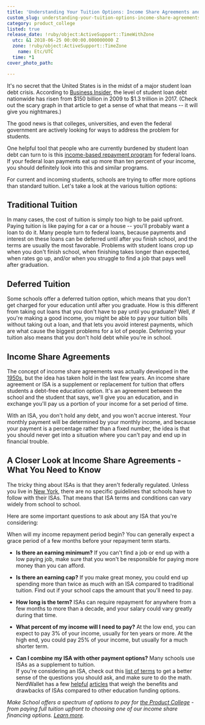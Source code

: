 ```yaml
---
title: 'Understanding Your Tuition Options: Income Share Agreements and More'
custom_slug: understanding-your-tuition-options-income-share-agreements-and-more
category: product_college
listed: true
release_date: !ruby/object:ActiveSupport::TimeWithZone
  utc: &1 2018-06-25 00:00:00.000000000 Z
  zone: !ruby/object:ActiveSupport::TimeZone
    name: Etc/UTC
  time: *1
cover_photo_path: 

---
```

It's no secret that the United States is in the midst of a major student loan debt crisis. According to [Business Insider](http://www.businessinsider.com/income-share-agreements-help-students-pay-for-college-loan-alternative-2017-3), the level of student loan debt nationwide has risen from $150 billion in 2009 to $1.3 trillion in 2017. (Check out the scary graph in that article to get a sense of what that means -- it will give you nightmares.)

The good news is that colleges, universities, and even the federal government are actively looking for ways to address the problem for students.

One helpful tool that people who are currently burdened by student loan debt can turn to is this [income-based repayment program](https://www.nerdwallet.com/blog/loans/student-loans/what-is-income-based-repayment/) for federal loans. If your federal loan payments eat up more than ten percent of your income, you should definitely look into this and similar programs.

For current and incoming students, schools are trying to offer more options than standard tuition. Let's take a look at the various tuition options:

## Traditional Tuition

In many cases, the cost of tuition is simply too high to be paid upfront. Paying tuition is like paying for a car or a house -- you'll probably want a loan to do it. Many people turn to federal loans, because payments and interest on these loans can be deferred until after you finish school, and the terms are usually the most favorable. Problems with student loans crop up when you don't finish school, when finishing takes longer than expected, when rates go up, and/or when you struggle to find a job that pays well after graduation.

## Deferred Tuition

Some schools offer a deferred tuition option, which means that you don't get charged for your education until after you graduate. How is this different from taking out loans that you don't have to pay until you graduate? Well, if you're making a good income, you might be able to pay your tuition bills without taking out a loan, and that lets you avoid interest payments, which are what cause the biggest problems for a lot of people. Deferring your tuition also means that you don't hold debt while you're in school.

## Income Share Agreements

The concept of income share agreements was actually developed in the [1950s](https://www.usnews.com/education/blogs/student-loan-ranger/articles/2018-01-24/alternative-to-student-loans-income-share-agreements), but the idea has taken hold in the last few years. An income share agreement or ISA is a supplement or replacement for tuition that offers students a debt-free education option. It's an agreement between the school and the student that says, we'll give you an education, and in exchange you'll pay us a portion of your income for a set period of time.

With an ISA, you don't hold any debt, and you won't accrue interest. Your monthly payment will be determined by your monthly income, and because your payment is a percentage rather than a fixed number, the idea is that you should never get into a situation where you can't pay and end up in financial trouble.

## A Closer Look at Income Share Agreements - What You Need to Know

The tricky thing about ISAs is that they aren't federally regulated. Unless you live in [New York](https://www.coursereport.com/blog/coding-bootcamp-deferred-tuition-income-share-agreements), there are no specific guidelines that schools have to follow with their ISAs. That means that ISA terms and conditions can vary widely from school to school.

Here are some important questions to ask about any ISA that you're considering:

When will my income repayment period begin? You can generally expect a grace period of a few months before your repayment term starts.

* __Is there an earning minimum?__ If you can't find a job or end up with a low paying job, make sure that you won't be responsible for paying more money than you can afford.

* __Is there an earning cap?__ If you make great money, you could end up spending more than twice as much with an ISA compared to traditional tuition. Find out if your school caps the amount that you'll need to pay.

* __How long is the term?__ ISAs can require repayment for anywhere from a few months to more than a decade, and your salary could vary greatly during that time.

* __What percent of my income will I need to pay?__ At the low end, you can expect to pay 3% of your income, usually for ten years or more. At the high end, you could pay 25% of your income, but usually for a much shorter term.

* __Can I combine my ISA with other payment options?__ Many schools use ISAs as a supplement to tuition.\
If you're considering an ISA, check out this [list of terms](https://www.thinkful.com/blog/income-share-agreements-key-terms/) to get a better sense of the questions you should ask, and make sure to do the math. NerdWallet has a few [helpful](https://www.nerdwallet.com/blog/loans/how-income-share-agreements-stack-up-against-college-loans/)  [articles](https://www.nerdwallet.com/blog/finance/ask-using-isa-pay-college/) that weigh the benefits and drawbacks of ISAs compared to other education funding options.

_Make School offers a spectrum of options to pay for [the Product College](https://www.makeschool.com/product-college) - from paying full tuition upfront to choosing one of our income share financing options. [Learn more](https://www.makeschool.com/product-college/tuition-and-aid)._
